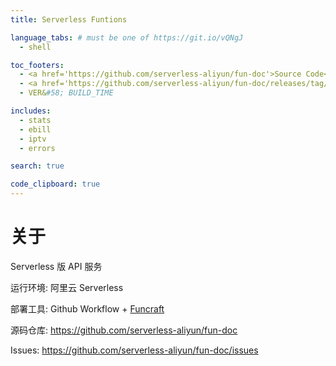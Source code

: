 ```yaml
---
title: Serverless Funtions

language_tabs: # must be one of https://git.io/vQNgJ
  - shell

toc_footers:
  - <a href='https://github.com/serverless-aliyun/fun-doc'>Source Code</a>
  - <a href='https://github.com/serverless-aliyun/fun-doc/releases/tag/VERSION'>VER&#58; VERSION</a>
  - VER&#58; BUILD_TIME

includes:
  - stats
  - ebill
  - iptv
  - errors

search: true

code_clipboard: true
---
```


# 关于

Serverless 版 API 服务

运行环境: 阿里云 Serverless

部署工具: Github Workflow + [Funcraft](https://github.com/alibaba/funcraft)

源码仓库: https://github.com/serverless-aliyun/fun-doc

Issues: https://github.com/serverless-aliyun/fun-doc/issues
